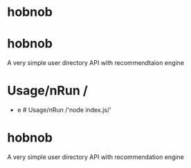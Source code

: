 # hobnob
# hobnob
A very simple user directory API with recommendtaion engine
# Usage/nRun /
- e # Usage/nRun /'node index.js/'
# hobnob
A very simple user directory API with recommendation engine
